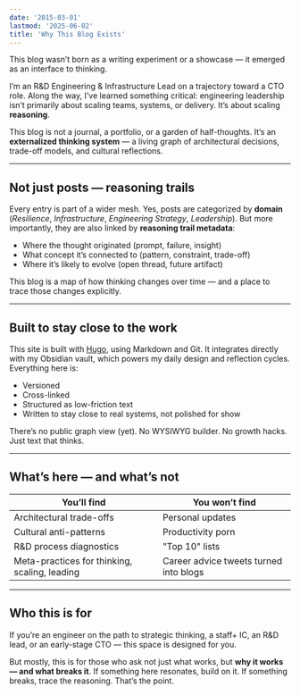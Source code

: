 ```yaml
---
date: '2015-03-01'
lastmod: '2025-06-02'
title: 'Why This Blog Exists'
---
```


This blog wasn’t born as a writing experiment or a showcase — it emerged as an interface to thinking.

I’m an R&D Engineering & Infrastructure Lead on a trajectory toward a CTO role. Along the way, I’ve learned something critical: engineering leadership isn’t primarily about scaling teams, systems, or delivery. It’s about scaling **reasoning**.

This blog is not a journal, a portfolio, or a garden of half-thoughts. It’s an **externalized thinking system** — a living graph of architectural decisions, trade-off models, and cultural reflections.

---

## Not just posts — reasoning trails

Every entry is part of a wider mesh.
Yes, posts are categorized by **domain** (*Resilience*, *Infrastructure*, *Engineering Strategy*, *Leadership*).
But more importantly, they are also linked by **reasoning trail metadata**:

- Where the thought originated (prompt, failure, insight)
- What concept it’s connected to (pattern, constraint, trade-off)
- Where it’s likely to evolve (open thread, future artifact)

This blog is a map of how thinking changes over time — and a place to trace those changes explicitly.

---

## Built to stay close to the work

This site is built with [Hugo](https://gohugo.io), using Markdown and Git.
It integrates directly with my Obsidian vault, which powers my daily design and reflection cycles.
Everything here is:

- Versioned
- Cross-linked
- Structured as low-friction text
- Written to stay close to real systems, not polished for show

There’s no public graph view (yet). No WYSIWYG builder. No growth hacks. Just text that thinks.

---

## What’s here — and what’s not

| You’ll find                                   |  You won’t find                         | 
|-----------------------------------------------|-----------------------------------------|
| Architectural trade-offs                      |  Personal updates                       |
| Cultural anti-patterns                        |  Productivity porn                      |
| R&D process diagnostics                       |  "Top 10" lists                         |
| Meta-practices for thinking, scaling, leading |  Career advice tweets turned into blogs |

---

## Who this is for

If you’re an engineer on the path to strategic thinking, a staff+ IC, an R&D lead, or an early-stage CTO — this space is designed for you.

But mostly, this is for those who ask not just what works, but **why it works — and what breaks it**. If something here resonates, build on it. If something breaks, trace the reasoning. That’s the point.

